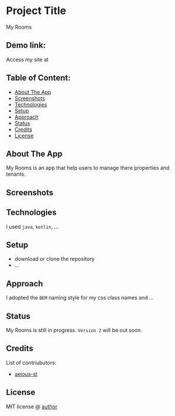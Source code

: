 # Project Title
My Rooms

## Demo link:
Access my site at

## Table of Content:

- [About The App](#about-the-app)
- [Screenshots](#screenshots)
- [Technologies](#technologies)
- [Setup](#setup)
- [Approach](#approach)
- [Status](#status)
- [Credits](#credits)
- [License](#license)

## About The App
My Rooms is an app that help users to manage there properties and tenants.

## Screenshots


## Technologies
I used `java`, `kotlin`, ...

## Setup
- download or clone the repository
- ...

## Approach
I adopted the `BEM` naming style for my css class names and ...

## Status
My Rooms is still in progress. `Version 2` will be out soon.

## Credits
List of contriubutors:
- [aeious-st](https://github.com/aeiou-st)

## License

MIT license @ [author](author.com)

